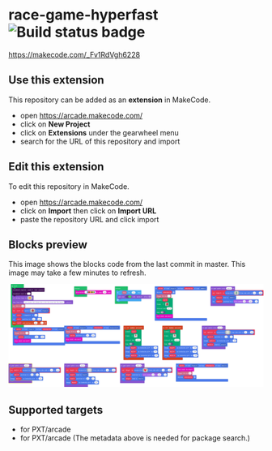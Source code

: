 # race-game-hyperfast ![Build status badge](https://github.com/mameeewin/race-game-hyperfast/workflows/MakeCode/badge.svg)

https://makecode.com/_Fv1RdVgh6228
## Use this extension

This repository can be added as an **extension** in MakeCode.

* open https://arcade.makecode.com/
* click on **New Project**
* click on **Extensions** under the gearwheel menu
* search for the URL of this repository and import

## Edit this extension

To edit this repository in MakeCode.

* open https://arcade.makecode.com/
* click on **Import** then click on **Import URL**
* paste the repository URL and click import

## Blocks preview

This image shows the blocks code from the last commit in master.
This image may take a few minutes to refresh.

![A rendered view of the blocks](https://github.com/mameeewin/race-game-hyperfast/raw/master/.makecode/blocks.png)

## Supported targets

* for PXT/arcade
* for PXT/arcade
(The metadata above is needed for package search.)

